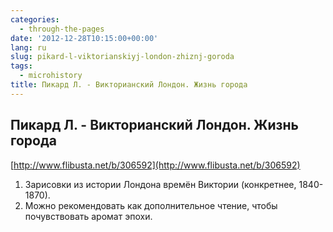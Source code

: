 ```yaml
---
categories:
  - through-the-pages
date: '2012-12-28T10:15:00+00:00'
lang: ru
slug: pikard-l-viktorianskiyj-london-zhiznj-goroda
tags:
  - microhistory
title: Пикард Л. - Викторианский Лондон. Жизнь города
---
```



## Пикард Л. - Викторианский Лондон. Жизнь города
[http://www.flibusta.net/b/306592](http://www.flibusta.net/b/306592)  

1. Зарисовки из истории Лондона времён Виктории (конкретнее, 1840-1870). 
2. Можно рекомендовать как дополнительное чтение, чтобы почувствовать аромат эпохи.